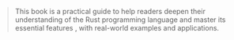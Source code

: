 > This book is a practical guide to help readers deepen their understanding of the Rust programming language and master its essential features , with real-world examples and applications.
